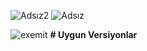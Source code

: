 ![Adsız2](https://github.com/user-attachments/assets/0bb3b3ac-47f7-47f2-ab07-6a6335788cf6) ![Adsız](https://github.com/user-attachments/assets/b5e29241-b326-4f11-94e0-7d1cc035bf73) 


 ![exemit](https://github.com/user-attachments/assets/33b6c327-54fc-446c-abe2-d4da4b51a5d9) **# Uygun Versiyonlar** 





